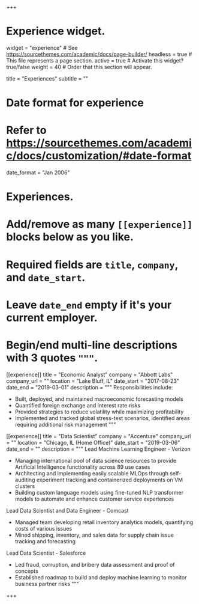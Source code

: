 +++
# Experience widget.
widget = "experience"  # See https://sourcethemes.com/academic/docs/page-builder/
headless = true  # This file represents a page section.
active = true  # Activate this widget? true/false
weight = 40  # Order that this section will appear.

title = "Experiences"
subtitle = ""

# Date format for experience
#   Refer to https://sourcethemes.com/academic/docs/customization/#date-format
date_format = "Jan 2006"

# Experiences.
#   Add/remove as many `[[experience]]` blocks below as you like.
#   Required fields are `title`, `company`, and `date_start`.
#   Leave `date_end` empty if it's your current employer.
#   Begin/end multi-line descriptions with 3 quotes `"""`.
[[experience]]
  title = "Economic Analyst"
  company = "Abbott Labs"
  company_url = ""
  location = "Lake Bluff, IL"
  date_start = "2017-08-23"
  date_end = "2019-03-01"
  description = """
  Responsibilities include:
  
  * Built, deployed, and maintained macroeconomic forecasting models
  * Quantified foreign exchange and interest rate risks
  * Provided strategies to reduce volatility while maximizing profitability
  * Implemented and tracked global stress-test scenarios, identified areas requiring additional risk management
  """

[[experience]]
  title = "Data Scientist"
  company = "Accenture"
  company_url = ""
  location = "Chicago, IL (Home Office)"
  date_start = "2019-03-06"
  date_end = ""
  description = """
  Lead Machine Learning Engineer - Verizon
  * Managing international pool of data science resources to provide Artificial Intelligence functionality across 89 use cases
  * Architecting and implementing easily scalable MLOps through self-auditing experiment tracking and containerized deployments on VM clusters
  *	Building custom language models using fine-tuned NLP transformer models to automate and enhance customer service experiences 


  Lead Data Scientist and Data Engineer - Comcast
  * Managed team developing retail inventory analytics models, quantifying costs of various issues
  *	Mined shipping, inventory, and sales data for supply chain issue tracking and forecasting


  Lead Data Scientist - Salesforce
  * Led fraud, corruption, and bribery data assessment and proof of concepts
  * Established roadmap to build and deploy machine learning to monitor business partner risks
  """

+++
